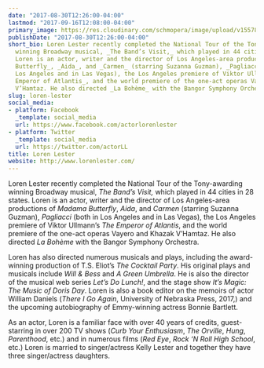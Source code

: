 ```yaml
---
date: "2017-08-30T12:26:00-04:00"
lastmod: "2017-09-16T12:08:00-04:00"
primary_image: https://res.cloudinary.com/schmopera/image/upload/v1557847457/media/2019/05/DSC_5978_RT_ONLINE.jpg
publishDate: "2017-08-30T12:26:00-04:00"
short_bio: Loren Lester recently completed the National Tour of the Tony-awarding
  winning Broadway musical, _The Band’s Visit,_ which played in 44 cities in 28 states.
  Loren is an actor, writer and the director of Los Angeles-area productions of _Madama
  Butterfly_, _Aida_, and _Carmen_ (starring Suzanna Guzman), _Pagliacci_ (both in
  Los Angeles and in Las Vegas), the Los Angeles premiere of Viktor Ullmann’s _The
  Emperor of Atlantis_, and the world premiere of the one-act operas Vayero and Khazak
  V’Hamtaz. He also directed _La Bohème_ with the Bangor Symphony Orchestra.
slug: loren-lester
social_media:
- platform: Facebook
  _template: social_media
  url: https://www.facebook.com/actorlorenlester
- platform: Twitter
  _template: social_media
  url: https://twitter.com/actorLL
title: Loren Lester
website: http://www.lorenlester.com/
---
```

Loren Lester recently completed the National Tour of the Tony-awarding winning Broadway musical, _The Band’s Visit,_ which played in 44 cities in 28 states. Loren is an actor, writer and the director of Los Angeles-area productions of _Madama Butterfly_, _Aida_, and _Carmen_ (starring Suzanna Guzman), _Pagliacci_ (both in Los Angeles and in Las Vegas), the Los Angeles premiere of Viktor Ullmann’s _The Emperor of Atlantis_, and the world premiere of the one-act operas Vayero and Khazak V’Hamtaz. He also directed _La Bohème_ with the Bangor Symphony Orchestra.

Loren has also directed numerous musicals and plays, including the award-winning production of T.S. Eliot’s _The Cocktail Party_. His original plays and musicals include _Will & Bess_ and _A Green Umbrella_. He is also the director of the musical web series _Let’s Do Lunch!_, and the stage show _It’s Magic: The Music of Doris Day_. Loren is also a book editor on the memoirs of actor William Daniels (_There I Go Again_, University of Nebraska Press, 2017,) and the upcoming autobiography of Emmy-winning actress Bonnie Bartlett.

As an actor, Loren is a familiar face with over 40 years of credits, guest-starring in over 200 TV shows (_Curb Your Enthusiasm_, _The Orville_, _Hung_, _Parenthood_, etc.) and in numerous films (_Red Eye_, _Rock ‘N Roll High School_, etc.) Loren is married to singer/actress Kelly Lester and together they have three singer/actress daughters.